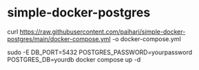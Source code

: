 # simple-docker-postgres


curl https://raw.githubusercontent.com/paihari/simple-docker-postgres/main/docker-compose.yml -o docker-compose.yml


sudo -E DB_PORT=5432 POSTGRES_PASSWORD=yourpassword POSTGRES_DB=yourdb docker compose up -d



